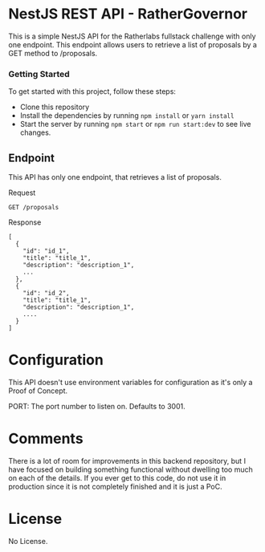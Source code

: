 # NestJS REST API - RatherGovernor

This is a simple NestJS API for the Ratherlabs fullstack challenge with only one endpoint. This endpoint allows users to retrieve a list of proposals by a GET method to /proposals.

### Getting Started

To get started with this project, follow these steps:

* Clone this repository
* Install the dependencies by running `npm install` or `yarn install`
* Start the server by running `npm start` or `npm run start:dev` to see live changes.

## Endpoint

This API has only one endpoint, that retrieves a list of proposals.

Request
```
GET /proposals
```

Response
```
[
  {
    "id": "id_1",
    "title": "title_1",
    "description": "description_1",
    ...
  },
  {
    "id": "id_2",
    "title": "title_1",
    "description": "description_1",
    ....
  }
]
```

# Configuration

This API doesn't use environment variables for configuration as it's only a Proof of Concept.

PORT: The port number to listen on. Defaults to 3001.

# Comments

There is a lot of room for improvements in this backend repository, but I have focused on building something functional without dwelling too much on each of the details. If you ever get to this code, do not use it in production since it is not completely finished and it is just a PoC.

# License

No License.
